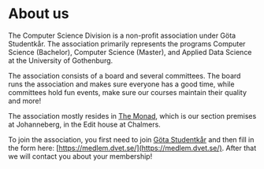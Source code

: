 # About us
The Computer Science Division is a non-profit association under Göta Studentkår.
The association primarily represents the programs Computer Science (Bachelor), Computer Science (Master), and Applied Data Science at the University of Gothenburg.

The association consists of a board and several committees.
The board runs the association and makes sure everyone has a good time, while committees hold fun events, 
make sure our courses maintain their quality and more!

The association mostly resides in [The Monad](https://goo.gl/maps/vp7kAQRcWrZWo2Xc9),
which is our section premises at Johanneberg, in the Edit house at Chalmers.

To join the association, you first need to join [Göta Studentkår](https://gotastudentkar.se/sv/medlemsformaner)
and then fill in the form here: [https://medlem.dvet.se/](https://medlem.dvet.se/).
After that we will contact you about your membership!